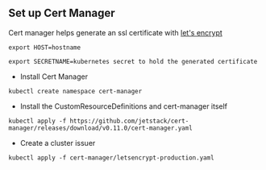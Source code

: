 ## Set up Cert Manager
Cert manager helps generate an ssl certificate with [let's encrypt](https://letsencrypt.org/getting-started/)
 ```shell
export HOST=hostname

export SECRETNAME=kubernetes secret to hold the generated certificate
```

- Install Cert Manager
```shell
kubectl create namespace cert-manager
```
- Install the CustomResourceDefinitions and cert-manager itself
```shell
kubectl apply -f https://github.com/jetstack/cert-manager/releases/download/v0.11.0/cert-manager.yaml
```
- Create a cluster issuer
```
kubectl apply -f cert-manager/letsencrypt-production.yaml
```